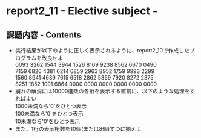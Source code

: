 # report2_11 - Elective subject -

## 課題内容 - Contents
* 実行結果が以下のように正しく表示されるように、report2_10で作成したプログラムを改良せよ  
    0093 3262 1544 3944 1526 8169 9238 8562 6670 0490  
    7159 6826 4381 6214 6859 2963 8952 1759 9993 2299  
    1560 8941 4639 7615 6518 2862 5369 7920 8272 2375  
    8251 1852 1091 6864 0000 0000 0000 0000 0000 0000  
* 崩れの解消には10000進数の各桁を表示する直前に、以下のような処理をすればよい  
    1000未満なら'0'をひとつ表示  
     100未満なら'0'をひとつ表示  
      10未満なら'0'をひとつ表示
* また、1行の表示桁数を10個(または8個)ずつに揃えよ
